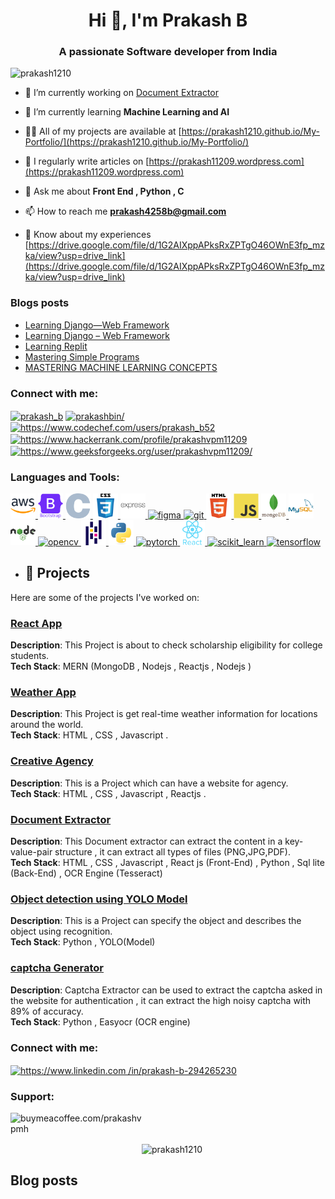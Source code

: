 <h1 align="center">Hi 👋, I'm Prakash B</h1>
<h3 align="center">A passionate Software developer from India</h3>

<p align="left"> <img src="https://komarev.com/ghpvc/?username=prakash1210&label=Profile%20views&color=0e75b6&style=flat" alt="prakash1210" /> </p>

- 🔭 I’m currently working on [Document Extractor](https://github.com/prakash4258/Document_Extraction_ML)

- 🌱 I’m currently learning **Machine Learning and AI**

- 👨‍💻 All of my projects are available at [https://prakash1210.github.io/My-Portfolio/](https://prakash1210.github.io/My-Portfolio/)

- 📝 I regularly write articles on [https://prakash11209.wordpress.com](https://prakash11209.wordpress.com)

- 💬 Ask me about **Front End , Python , C**

- 📫 How to reach me **prakash4258b@gmail.com**

- 📄 Know about my experiences [https://drive.google.com/file/d/1G2AIXppAPksRxZPTgO46OWnE3fp_mzka/view?usp=drive_link](https://drive.google.com/file/d/1G2AIXppAPksRxZPTgO46OWnE3fp_mzka/view?usp=drive_link)

### Blogs posts
<!-- BLOG-POST-LIST:START -->
- [Learning Django—Web Framework](https://prakash11209.wordpress.com/2025/09/29/learning-django-web-framework/)
- [Learning Django – Web Framework](https://prakash11209.wordpress.com/2025/09/29/django-web-framework/)
- [Learning Replit](https://prakash11209.wordpress.com/2025/09/25/learning-replit/)
- [Mastering Simple Programs](https://prakash11209.wordpress.com/2025/09/13/mastering-simple-programs-9/)
- [MASTERING MACHINE LEARNING CONCEPTS](https://prakash11209.wordpress.com/2025/09/11/mastering-machine-concepts/)
<!-- BLOG-POST-LIST:END -->

<h3 align="left">Connect with me:</h3>
<p align="left">
<a href="https://dev.to/prakash_b" target="blank"><img align="center" src="https://raw.githubusercontent.com/rahuldkjain/github-profile-readme-generator/master/src/images/icons/Social/devto.svg" alt="prakash_b" height="30" width="40" /></a>
<a href="https://linkedin.com/in/prakashbin/" target="blank"><img align="center" src="https://raw.githubusercontent.com/rahuldkjain/github-profile-readme-generator/master/src/images/icons/Social/linked-in-alt.svg" alt="prakashbin/" height="30" width="40" /></a>
<a href="https://www.codechef.com/users/https://www.codechef.com/users/prakash_b52" target="blank"><img align="center" src="https://cdn.jsdelivr.net/npm/simple-icons@3.1.0/icons/codechef.svg" alt="https://www.codechef.com/users/prakash_b52" height="30" width="40" /></a>
<a href="https://www.hackerrank.com/https://www.hackerrank.com/profile/prakashvpm11209" target="blank"><img align="center" src="https://raw.githubusercontent.com/rahuldkjain/github-profile-readme-generator/master/src/images/icons/Social/hackerrank.svg" alt="https://www.hackerrank.com/profile/prakashvpm11209" height="30" width="40" /></a>
<a href="https://auth.geeksforgeeks.org/user/https://www.geeksforgeeks.org/user/prakashvpm11209/" target="blank"><img align="center" src="https://raw.githubusercontent.com/rahuldkjain/github-profile-readme-generator/master/src/images/icons/Social/geeks-for-geeks.svg" alt="https://www.geeksforgeeks.org/user/prakashvpm11209/" height="30" width="40" /></a>
</p>

<h3 align="left">Languages and Tools:</h3>
<p align="left"> <a href="https://aws.amazon.com" target="_blank" rel="noreferrer"> <img src="https://raw.githubusercontent.com/devicons/devicon/master/icons/amazonwebservices/amazonwebservices-original-wordmark.svg" alt="aws" width="40" height="40"/> </a> <a href="https://getbootstrap.com" target="_blank" rel="noreferrer"> <img src="https://raw.githubusercontent.com/devicons/devicon/master/icons/bootstrap/bootstrap-plain-wordmark.svg" alt="bootstrap" width="40" height="40"/> </a> <a href="https://www.cprogramming.com/" target="_blank" rel="noreferrer"> <img src="https://raw.githubusercontent.com/devicons/devicon/master/icons/c/c-original.svg" alt="c" width="40" height="40"/> </a> <a href="https://www.w3schools.com/css/" target="_blank" rel="noreferrer"> <img src="https://raw.githubusercontent.com/devicons/devicon/master/icons/css3/css3-original-wordmark.svg" alt="css3" width="40" height="40"/> </a> <a href="https://expressjs.com" target="_blank" rel="noreferrer"> <img src="https://raw.githubusercontent.com/devicons/devicon/master/icons/express/express-original-wordmark.svg" alt="express" width="40" height="40"/> </a> <a href="https://www.figma.com/" target="_blank" rel="noreferrer"> <img src="https://www.vectorlogo.zone/logos/figma/figma-icon.svg" alt="figma" width="40" height="40"/> </a> <a href="https://git-scm.com/" target="_blank" rel="noreferrer"> <img src="https://www.vectorlogo.zone/logos/git-scm/git-scm-icon.svg" alt="git" width="40" height="40"/> </a> <a href="https://www.w3.org/html/" target="_blank" rel="noreferrer"> <img src="https://raw.githubusercontent.com/devicons/devicon/master/icons/html5/html5-original-wordmark.svg" alt="html5" width="40" height="40"/> </a> <a href="https://developer.mozilla.org/en-US/docs/Web/JavaScript" target="_blank" rel="noreferrer"> <img src="https://raw.githubusercontent.com/devicons/devicon/master/icons/javascript/javascript-original.svg" alt="javascript" width="40" height="40"/> </a> <a href="https://www.mongodb.com/" target="_blank" rel="noreferrer"> <img src="https://raw.githubusercontent.com/devicons/devicon/master/icons/mongodb/mongodb-original-wordmark.svg" alt="mongodb" width="40" height="40"/> </a> <a href="https://www.mysql.com/" target="_blank" rel="noreferrer"> <img src="https://raw.githubusercontent.com/devicons/devicon/master/icons/mysql/mysql-original-wordmark.svg" alt="mysql" width="40" height="40"/> </a> <a href="https://nodejs.org" target="_blank" rel="noreferrer"> <img src="https://raw.githubusercontent.com/devicons/devicon/master/icons/nodejs/nodejs-original-wordmark.svg" alt="nodejs" width="40" height="40"/> </a> <a href="https://opencv.org/" target="_blank" rel="noreferrer"> <img src="https://www.vectorlogo.zone/logos/opencv/opencv-icon.svg" alt="opencv" width="40" height="40"/> </a> <a href="https://pandas.pydata.org/" target="_blank" rel="noreferrer"> <img src="https://raw.githubusercontent.com/devicons/devicon/2ae2a900d2f041da66e950e4d48052658d850630/icons/pandas/pandas-original.svg" alt="pandas" width="40" height="40"/> </a> <a href="https://www.python.org" target="_blank" rel="noreferrer"> <img src="https://raw.githubusercontent.com/devicons/devicon/master/icons/python/python-original.svg" alt="python" width="40" height="40"/> </a> <a href="https://pytorch.org/" target="_blank" rel="noreferrer"> <img src="https://www.vectorlogo.zone/logos/pytorch/pytorch-icon.svg" alt="pytorch" width="40" height="40"/> </a> <a href="https://reactjs.org/" target="_blank" rel="noreferrer"> <img src="https://raw.githubusercontent.com/devicons/devicon/master/icons/react/react-original-wordmark.svg" alt="react" width="40" height="40"/> </a> <a href="https://scikit-learn.org/" target="_blank" rel="noreferrer"> <img src="https://upload.wikimedia.org/wikipedia/commons/0/05/Scikit_learn_logo_small.svg" alt="scikit_learn" width="40" height="40"/> </a> <a href="https://www.tensorflow.org" target="_blank" rel="noreferrer"> <img src="https://www.vectorlogo.zone/logos/tensorflow/tensorflow-icon.svg" alt="tensorflow" width="40" height="40"/> </a> </p>

  
- ## 🚀 Projects
Here are some of the projects I've worked on:

### [React App](https://github.com/Prakash1210/React-App)
**Description**: This Project is about to check scholarship eligibility for college students.  
**Tech Stack**: MERN (MongoDB , Nodejs , Reactjs , Nodejs )

### [Weather App](https://github.com/Prakash1210/Weather-App)
**Description**:  This Project is get real-time weather information for locations around the world.  
**Tech Stack**: HTML , CSS , Javascript .

### [Creative Agency](https://github.com/Prakash1210/agency)
**Description**: This is a Project which can have a website for agency.  
**Tech Stack**: HTML , CSS , Javascript , Reactjs .

### [Document Extractor](https://github.com/prakash4258/Document_Extraction_ML)
**Description**: This Document extractor can extract the content in a key-value-pair structure , it can extract all types of files (PNG,JPG,PDF).  
**Tech Stack**: HTML , CSS , Javascript , React js (Front-End) , Python , Sql lite (Back-End) , OCR Engine (Tesseract)

### [Object detection using YOLO Model](https://github.com/prakash4258/Object_Detector)
**Description**: This is a Project can specify the object and describes the object using recognition.  
**Tech Stack**: Python , YOLO(Model)

### [captcha Generator](https://github.com/prakash4258/Captcha-Extractor)
**Description**: Captcha Extractor can be used to extract the captcha asked in the website for authentication , it can extract the high noisy captcha with 89% of accuracy.  
**Tech Stack**: Python , Easyocr (OCR engine)

<h3 align="left">Connect with me:</h3>
<p align="left">
<a href="https://linkedin.com/in/https://www.linkedin.com /in/prakash-b-294265230" target="blank"><img align="center" src="https://raw.githubusercontent.com/rahuldkjain/github-profile-readme-generator/master/src/images/icons/Social/linked-in-alt.svg" alt="https://www.linkedin.com /in/prakash-b-294265230" height="30" width="40" /></a>
</p>


<h3 align="left">Support:</h3>
<p><a href="https://www.buymeacoffee.com/buymeacoffee.com/prakashvpmh"> <img align="left" src="https://cdn.buymeacoffee.com/buttons/v2/default-yellow.png" height="50" width="210" alt="buymeacoffee.com/prakashvpmh" /></a></p><br><br>

<p><img align="center" src="https://github-readme-stats.vercel.app/api/top-langs?username=prakash1210&show_icons=true&locale=en&layout=compact" alt="prakash1210" /></p>

## Blog posts

<!-- BLOG-POST-LIST:START -->
<!-- BLOG-POST-LIST:END -->

